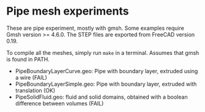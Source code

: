 # Pipe mesh experiments

These are pipe experiment, mostly with gmsh. Some examples require Gmsh version >= 4.6.0. The STEP files are exported from FreeCAD version 0.19.

To compile all the meshes, simply run `make` in a terminal. Assumes that gmsh is found in PATH.

* PipeBoundaryLayerCurve.geo: Pipe with boundary layer, extruded using a wire (FAIL)
* PipeBoundaryLayerSimple.geo: Pipe with boundary layer, extruded with translation (OK) 
* PipeSolidFluid.geo: fluid and solid domains, obtained with a boolean difference between volumes (FAIL)


